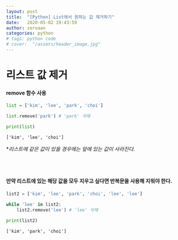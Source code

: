 ```yaml
---
layout: post
title:  "[Python] List에서 원하는 값 제거하기"
date:   2020-05-02 19:43:59
author: zeroaan
categories: python
# tags: python code
# cover:  "/assets/header_image.jpg"
---
```


# 리스트 값 제거

#### remove 함수 사용

```python
list = ['kim', 'lee', 'park', 'choi']

list.remove('park') # 'park' 삭제

print(list)
```
`['kim', 'lee', 'choi']`

**리스트에 같은 값이 있을 경우에는 앞에 있는 값이 사라진다.*

<br><br>

#### 만약 리스트에 있는 해당 값을 모두 지우고 싶다면 반복문을 사용해 지워야 한다.

```python
list2 = ['kim', 'lee', 'park', 'choi', 'lee', 'lee']

while 'lee' in list2:
    list2.remove('lee') # 'lee' 삭제

print(list2)
```
`['kim', 'park', 'choi']`